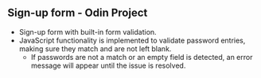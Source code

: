 ## Sign-up form - Odin Project
- Sign-up form with built-in form validation. 
- JavaScript functionality is implemented to validate password entries, making sure they match and are not left blank.
    - If passwords are not a match or an empty field is detected, an error message will appear until the issue is resolved.
